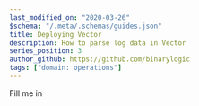 ```yaml
---
last_modified_on: "2020-03-26"
$schema: "/.meta/.schemas/guides.json"
title: Deploying Vector
description: How to parse log data in Vector
series_position: 3
author_github: https://github.com/binarylogic
tags: ["domain: operations"]
---
```


Fill me in



